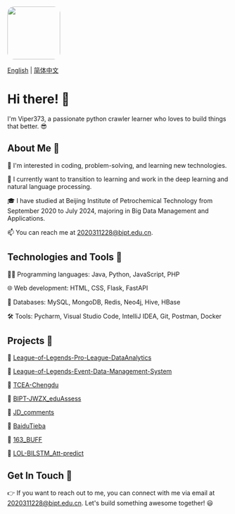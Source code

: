 <img src="https://viper3-1318672778.cos.ap-beijing.myqcloud.com/user/Deft%E5%8D%81%E5%B9%B4%E7%A3%A8%E4%B8%80%E5%89%91%E5%A4%BA%E5%86%A0.jpg" height="120" width="120" style="border-radius: 15px;">

[English](./README.md) | [简体中文](./README.zh.md)

# Hi there! 👋  

I'm Viper373, a passionate python crawler learner who loves to build things that better. 😎

## About Me 🎨
👀 I'm interested in coding, problem-solving, and learning new technologies.

🌱 I currently want to transition to learning and work in the deep learning and natural language processing.

🎓 I have studied at Beijing Institute of Petrochemical Technology from September 2020 to July 2024, majoring in Big Data Management and Applications.

📫 You can reach me at 2020311228@bipt.edu.cn.

## Technologies and Tools 🚁
👨‍💻 Programming languages: Java, Python, JavaScript, PHP

🌐 Web development: HTML, CSS, Flask, FastAPI

💾 Databases: MySQL, MongoDB, Redis, Neo4j, Hive, HBase

🛠️ Tools: Pycharm, Visual Studio Code, IntelliJ IDEA, Git, Postman, Docker

## Projects 🚥
🚀 [League-of-Legends-Pro-League-DataAnalytics](https://github.com/Viper373/League-of-Legends-Pro-League-DataAnalytics)

🚀 [League-of-Legends-Event-Data-Management-System](https://github.com/Viper373/League-of-Legends-Event-Data-Management-System)

🚀 [TCEA-Chengdu](https://github.com/Viper373/TCEA-Chengdu)

🚀 [BIPT-JWZX_eduAssess](https://github.com/Viper373/BIPT-JWZX_eduAssess)

🚀 [JD_comments](https://github.com/Viper373/JD_comments)

🚀 [BaiduTieba](https://github.com/Viper373/BaiduTieba)

🚀 [163_BUFF](https://github.com/Viper373/163_BUFF)

🚀 [LOL-BILSTM_Att-predict](https://github.com/Viper373/LOL-BILSTM_Att-predict)

## Get In Touch 🌈
👉 If you want to reach out to me, you can connect with me via email at 2020311228@bipt.edu.cn. Let's build something awesome together! 😃
